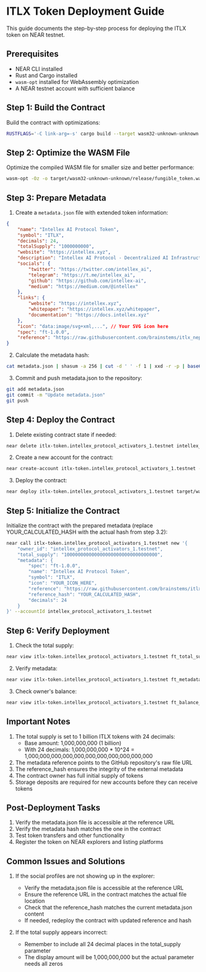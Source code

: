 # ITLX Token Deployment Guide

This guide documents the step-by-step process for deploying the ITLX token on NEAR testnet.

## Prerequisites

- NEAR CLI installed
- Rust and Cargo installed
- `wasm-opt` installed for WebAssembly optimization
- A NEAR testnet account with sufficient balance

## Step 1: Build the Contract

Build the contract with optimizations:

```bash
RUSTFLAGS='-C link-arg=-s' cargo build --target wasm32-unknown-unknown --release
```

## Step 2: Optimize the WASM File

Optimize the compiled WASM file for smaller size and better performance:

```bash
wasm-opt -Oz -o target/wasm32-unknown-unknown/release/fungible_token.wasm target/wasm32-unknown-unknown/release/fungible_token.wasm
```

## Step 3: Prepare Metadata

1. Create a `metadata.json` file with extended token information:
```json
{
    "name": "Intellex AI Protocol Token",
    "symbol": "ITLX",
    "decimals": 24,
    "totalSupply": "1000000000",
    "website": "https://intellex.xyz",
    "description": "Intellex AI Protocol - Decentralized AI Infrastructure",
    "socials": {
        "twitter": "https://twitter.com/intellex_ai",
        "telegram": "https://t.me/intellex_ai",
        "github": "https://github.com/intellex-ai",
        "medium": "https://medium.com/@intellex"
    },
    "links": {
        "website": "https://intellex.xyz",
        "whitepaper": "https://intellex.xyz/whitepaper",
        "documentation": "https://docs.intellex.xyz"
    },
    "icon": "data:image/svg+xml,...", // Your SVG icon here
    "spec": "ft-1.0.0",
    "reference": "https://raw.githubusercontent.com/brainstems/itlx_nep141_token/refs/heads/master/metadata.json"
}
```

2. Calculate the metadata hash:
```bash
cat metadata.json | shasum -a 256 | cut -d ' ' -f 1 | xxd -r -p | base64
```

3. Commit and push metadata.json to the repository:
```bash
git add metadata.json
git commit -m "Update metadata.json"
git push
```

## Step 4: Deploy the Contract

1. Delete existing contract state if needed:
```bash
near delete itlx-token.intellex_protocol_activators_1.testnet intellex_protocol_activators_1.testnet
```

2. Create a new account for the contract:
```bash
near create-account itlx-token.intellex_protocol_activators_1.testnet --masterAccount intellex_protocol_activators_1.testnet --initialBalance 5
```

3. Deploy the contract:
```bash
near deploy itlx-token.intellex_protocol_activators_1.testnet target/wasm32-unknown-unknown/release/fungible_token.wasm --force
```

## Step 5: Initialize the Contract

Initialize the contract with the prepared metadata (replace YOUR_CALCULATED_HASH with the actual hash from step 3.2):
```bash
near call itlx-token.intellex_protocol_activators_1.testnet new '{
    "owner_id": "intellex_protocol_activators_1.testnet",
    "total_supply": "1000000000000000000000000000000000",
    "metadata": {
        "spec": "ft-1.0.0",
        "name": "Intellex AI Protocol Token",
        "symbol": "ITLX",
        "icon": "YOUR_ICON_HERE",
        "reference": "https://raw.githubusercontent.com/brainstems/itlx_nep141_token/refs/heads/master/metadata.json",
        "reference_hash": "YOUR_CALCULATED_HASH",
        "decimals": 24
    }
}' --accountId intellex_protocol_activators_1.testnet
```

## Step 6: Verify Deployment

1. Check the total supply:
```bash
near view itlx-token.intellex_protocol_activators_1.testnet ft_total_supply
```

2. Verify metadata:
```bash
near view itlx-token.intellex_protocol_activators_1.testnet ft_metadata
```

3. Check owner's balance:
```bash
near view itlx-token.intellex_protocol_activators_1.testnet ft_balance_of '{"account_id": "intellex_protocol_activators_1.testnet"}'
```

## Important Notes

1. The total supply is set to 1 billion ITLX tokens with 24 decimals:
   - Base amount: 1,000,000,000 (1 billion)
   - With 24 decimals: 1,000,000,000 * 10^24 = 1,000,000,000,000,000,000,000,000,000,000,000
2. The metadata reference points to the GitHub repository's raw file URL
3. The reference_hash ensures the integrity of the external metadata
4. The contract owner has full initial supply of tokens
5. Storage deposits are required for new accounts before they can receive tokens

## Post-Deployment Tasks

1. Verify the metadata.json file is accessible at the reference URL
2. Verify the metadata hash matches the one in the contract
3. Test token transfers and other functionality
4. Register the token on NEAR explorers and listing platforms

## Common Issues and Solutions

1. If the social profiles are not showing up in the explorer:
   - Verify the metadata.json file is accessible at the reference URL
   - Ensure the reference URL in the contract matches the actual file location
   - Check that the reference_hash matches the current metadata.json content
   - If needed, redeploy the contract with updated reference and hash

2. If the total supply appears incorrect:
   - Remember to include all 24 decimal places in the total_supply parameter
   - The display amount will be 1,000,000,000 but the actual parameter needs all zeros 